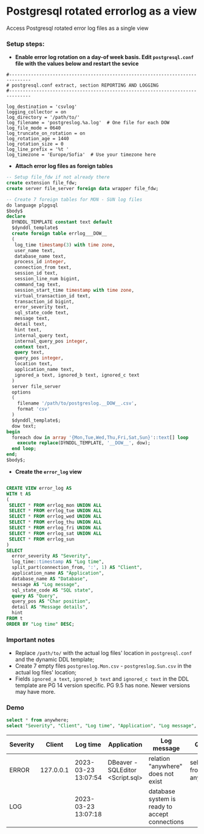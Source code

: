 # Postgresql rotated errorlog as a view
Access Postgresql rotated error log files as a single view  

### Setup steps:
- **Enable error log rotation on a day-of week basis. Edit `postgresql.conf` file with the values below and restart the sevice**
```
#------------------------------------------------------------------------------
# postgresql.conf extract, section REPORTING AND LOGGING
#------------------------------------------------------------------------------

log_destination = 'csvlog'
logging_collector = on
log_directory = '/path/to/'
log_filename = 'postgreslog.%a.log'  # One file for each DOW
log_file_mode = 0640
log_truncate_on_rotation = on
log_rotation_age = 1440
log_rotation_size = 0
log_line_prefix = '%t '
log_timezone = 'Europe/Sofia'  # Use your timezone here
```
- **Attach error log files as foreign tables**
```sql
-- Setup file_fdw if not already there
create extension file_fdw;
create server file_server foreign data wrapper file_fdw;

-- Create 7 foreign tables for MON - SUN log files
do language plpgsql
$body$
declare
  DYNDDL_TEMPLATE constant text default
  $dynddl_template$
  create foreign table errlog___DOW__
  (
   log_time timestamp(3) with time zone,
   user_name text,
   database_name text,
   process_id integer,
   connection_from text,
   session_id text,
   session_line_num bigint,
   command_tag text,
   session_start_time timestamp with time zone,
   virtual_transaction_id text,
   transaction_id bigint,
   error_severity text,
   sql_state_code text,
   message text,
   detail text,
   hint text,
   internal_query text,
   internal_query_pos integer,
   context text,
   query text,
   query_pos integer,
   location text,
   application_name text,
   ignored_a text, ignored_b text, ignored_c text
  )
  server file_server
  options
  (
    filename '/path/to/postgreslog.__DOW__.csv',
    format 'csv'
  )
  $dynddl_template$;
  dow text;
begin
  foreach dow in array '{Mon,Tue,Wed,Thu,Fri,Sat,Sun}'::text[] loop
    execute replace(DYNDDL_TEMPLATE, '__DOW__', dow);
  end loop;
end;
$body$;
```
- **Create the `error_log` view**
```sql

CREATE VIEW error_log AS
WITH t AS
(
 SELECT * FROM errlog_mon UNION ALL
 SELECT * FROM errlog_tue UNION ALL
 SELECT * FROM errlog_wed UNION ALL
 SELECT * FROM errlog_thu UNION ALL
 SELECT * FROM errlog_fri UNION ALL
 SELECT * FROM errlog_sat UNION ALL
 SELECT * FROM errlog_sun
)
SELECT 
  error_severity AS "Severity",
  log_time::timestamp AS "Log time",
  split_part(connection_from, ':', 1) AS "Client",
  application_name AS "Application",
  database_name AS "Database",
  message AS "Log message",
  sql_state_code AS "SQL state",
  query AS "Query",
  query_pos AS "Char position",
  detail AS "Message details",
  hint
FROM t
ORDER BY "Log time" DESC;
```
### Important notes
- Replace `/path/to/` with the actual log files' location in `postgresql.conf` and the dynamic DDL template;
- Create 7 empty files `postgreslog.Mon.csv` - `postgreslog.Sun.csv` in the actual log files' location;
- Fields `ignored_a text`, `ignored_b text` and `ignored_c text` in the DDL template are PG 14 version specific. PG 9.5 has none. Newer versions may have more.

### Demo
```sql
select * from anywhere;
select "Severity", "Client", "Log time", "Application", "Log message", "Query" from error_log;
```
|Severity|Client|Log time|Application|Log message|Query|
|--------|------|--------|-----------|-----------|-----|
ERROR|127.0.0.1|2023-03-23 13:07:54|DBeaver - SQLEditor <Script.sql>|relation "anywhere" does not exist|select * from anywhere|
LOG||2023-03-23 13:07:18||database system is ready to accept connections||
